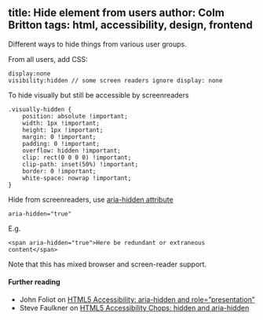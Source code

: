 title: Hide element from users
author: Colm Britton
tags: html, accessibility, design, frontend
-------------------
Different ways to hide things from various user groups.

From all users, add CSS:

    display:none
    visibility:hidden // some screen readers ignore display: none

To hide visually but still be accessible by screenreaders

    .visually-hidden {
        position: absolute !important;
        width: 1px !important;
        height: 1px !important;
        margin: 0 !important;
        padding: 0 !important;
        overflow: hidden !important;
        clip: rect(0 0 0 0) !important;
        clip-path: inset(50%) !important;
        border: 0 !important;
        white-space: nowrap !important;
    }

Hide from screenreaders, use [aria-hidden attribute](http://www.w3.org/TR/wai-aria/states_and_properties#aria-hidden)

    aria-hidden="true"

E.g.

    <span aria-hidden="true">Here be redundant or extraneous content</span>

Note that this has mixed browser and screen-reader support.

#### Further reading

* John Foliot on [HTML5 Accessibility: aria-hidden and role=”presentation”](http://john.foliot.ca/aria-hidden/)
* Steve Faulkner on [HTML5 Accessibility Chops: hidden and aria-hidden](http://www.paciellogroup.com/blog/2012/05/html5-accessibility-chops-hidden-and-aria-hidden/)
